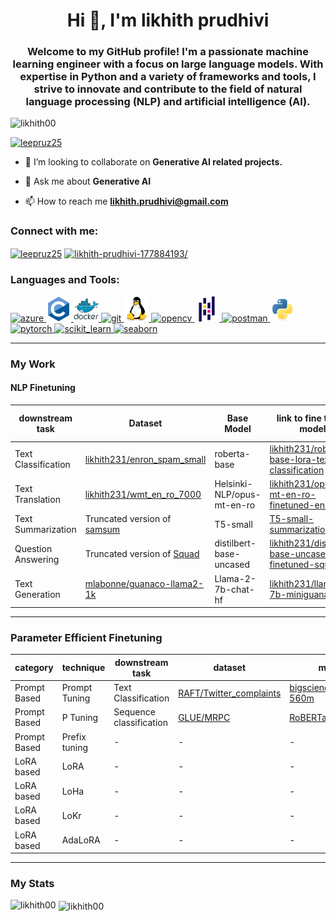 <h1 align="center">Hi 👋, I'm likhith prudhivi</h1>
<h3 align="center">Welcome to my GitHub profile! I'm a passionate machine learning engineer with a focus on large language models. With expertise in Python and a variety of frameworks and tools, I strive to innovate and contribute to the field of natural language processing (NLP) and artificial intelligence (AI).</h3>

<p align="left"> <img src="https://komarev.com/ghpvc/?username=likhith00&label=Profile%20views&color=0e75b6&style=flat" alt="likhith00" /> </p>

<p align="left"> <a href="https://twitter.com/leepruz25" target="blank"><img src="https://img.shields.io/twitter/follow/leepruz25?logo=twitter&style=for-the-badge" alt="leepruz25" /></a> </p>

- 👯 I’m looking to collaborate on **Generative AI related projects.**

- 💬 Ask me about **Generative AI**

- 📫 How to reach me **likhith.prudhivi@gmail.com**

<h3 align="left">Connect with me:</h3>
<p align="left">
<a href="https://twitter.com/leepruz25" target="blank"><img align="center" src="https://raw.githubusercontent.com/rahuldkjain/github-profile-readme-generator/master/src/images/icons/Social/twitter.svg" alt="leepruz25" height="30" width="40" /></a>
<a href="https://linkedin.com/in/likhith-prudhivi-177884193/" target="blank"><img align="center" src="https://raw.githubusercontent.com/rahuldkjain/github-profile-readme-generator/master/src/images/icons/Social/linked-in-alt.svg" alt="likhith-prudhivi-177884193/" height="30" width="40" /></a>
</p>

<h3 align="left">Languages and Tools:</h3>
<p align="left"> <a href="https://azure.microsoft.com/en-in/" target="_blank" rel="noreferrer"> <img src="https://www.vectorlogo.zone/logos/microsoft_azure/microsoft_azure-icon.svg" alt="azure" width="40" height="40"/> </a> <a href="https://www.cprogramming.com/" target="_blank" rel="noreferrer"> <img src="https://raw.githubusercontent.com/devicons/devicon/master/icons/c/c-original.svg" alt="c" width="40" height="40"/> </a> <a href="https://www.docker.com/" target="_blank" rel="noreferrer"> <img src="https://raw.githubusercontent.com/devicons/devicon/master/icons/docker/docker-original-wordmark.svg" alt="docker" width="40" height="40"/> </a> <a href="https://git-scm.com/" target="_blank" rel="noreferrer"> <img src="https://www.vectorlogo.zone/logos/git-scm/git-scm-icon.svg" alt="git" width="40" height="40"/> </a> <a href="https://www.linux.org/" target="_blank" rel="noreferrer"> <img src="https://raw.githubusercontent.com/devicons/devicon/master/icons/linux/linux-original.svg" alt="linux" width="40" height="40"/> </a> <a href="https://opencv.org/" target="_blank" rel="noreferrer"> <img src="https://www.vectorlogo.zone/logos/opencv/opencv-icon.svg" alt="opencv" width="40" height="40"/> </a> <a href="https://pandas.pydata.org/" target="_blank" rel="noreferrer"> <img src="https://raw.githubusercontent.com/devicons/devicon/2ae2a900d2f041da66e950e4d48052658d850630/icons/pandas/pandas-original.svg" alt="pandas" width="40" height="40"/> </a> <a href="https://postman.com" target="_blank" rel="noreferrer"> <img src="https://www.vectorlogo.zone/logos/getpostman/getpostman-icon.svg" alt="postman" width="40" height="40"/> </a> <a href="https://www.python.org" target="_blank" rel="noreferrer"> <img src="https://raw.githubusercontent.com/devicons/devicon/master/icons/python/python-original.svg" alt="python" width="40" height="40"/> </a> <a href="https://pytorch.org/" target="_blank" rel="noreferrer"> <img src="https://www.vectorlogo.zone/logos/pytorch/pytorch-icon.svg" alt="pytorch" width="40" height="40"/> </a> <a href="https://scikit-learn.org/" target="_blank" rel="noreferrer"> <img src="https://upload.wikimedia.org/wikipedia/commons/0/05/Scikit_learn_logo_small.svg" alt="scikit_learn" width="40" height="40"/> </a> <a href="https://seaborn.pydata.org/" target="_blank" rel="noreferrer"> <img src="https://seaborn.pydata.org/_images/logo-mark-lightbg.svg" alt="seaborn" width="40" height="40"/> </a> </p>

-----

<h3 align="left">My Work</h3>

<h4 align="left">NLP Finetuning</h4>

downstream task | Dataset |Base Model | link to fine tuned model |link to the project| 
----------------|--------|-----------|--------------------------|-------------------|
Text Classification | <a href = "https://huggingface.co/datasets/likhith231/enron_spam_small">likhith231/enron_spam_small</a>| roberta-base|<a href="https://huggingface.co/likhith231/roberta-base-lora-text-classification">likhith231/roberta-base-lora-text-classification</a>|<a href="https://github.com/likhith00/Text-Classification">Click Here</a> |
Text Translation | <a href = "https://huggingface.co/datasets/likhith231/wmt_en_ro_7000">likhith231/wmt_en_ro_7000</a>| Helsinki-NLP/opus-mt-en-ro|<a href="https://huggingface.co/likhith231/opus-mt-en-ro-finetuned-en-to-ro">likhith231/opus-mt-en-ro-finetuned-en-to-ro</a>|<a href="https://github.com/likhith00/Text-Translation">Click Here</a>|
Text Summarization | Truncated version of <a href = "https://huggingface.co/datasets/samsum">samsum</a>|T5-small| <a href="https://huggingface.co/likhith231/T5-small-summarization">T5-small-summarization</a>|<a href="https://github.com/likhith00/Text-Summarization">Click Here</a>|
Question Answering | Truncated version of <a href = "https://huggingface.co/datasets/squad">Squad</a>|distilbert-base-uncased| <a href="https://huggingface.co/likhith231/distilbert-base-uncased-finetuned-squad">likhith231/distilbert-base-uncased-finetuned-squad</a>|<a href="https://github.com/likhith00/Question-Answering">Click Here</a>|
Text Generation | <a href = "https://huggingface.co/datasets/mlabonne/guanaco-llama2-1k">mlabonne/guanaco-llama2-1k</a>|Llama-2-7b-chat-hf| <a href="https://huggingface.co/likhith231/llama-2-7b-miniguanaco">likhith231/llama-2-7b-miniguanaco</a>|<a href="https://github.com/likhith00/Text-Generation">Click Here</a>|
-----

### Parameter Efficient Finetuning

|category| technique | downstream task |dataset | model | repository link|
|--------|-----------|-----------------|--------|-------|----------------|
| Prompt Based | Prompt Tuning| Text Classification | <a href="https://huggingface.co/datasets/ought/raft/viewer/twitter_complaints?row=4">RAFT/Twitter_complaints</a> |<a href="https://huggingface.co/bigscience/bloomz-560m">bigscience/bloomz-560m</a> | <a href="https://github.com/likhith00/Prompt_tuning">Click Here</a> |
| Prompt Based | P Tuning | Sequence classification | <a href="https://huggingface.co/datasets/glue/viewer/mrpc">GLUE/MRPC</a>  | <a href="https://huggingface.co/FacebookAI/roberta-large">RoBERTa-large</a>  |<a href="https://github.com/likhith00/P_Tuning">Click Here</a> |
| Prompt Based | Prefix tuning| - | - | - |-  |
| LoRA based | LoRA | - |-  |-  |- |
| LoRA based | LoHa | -| -|- | - |
| LoRA based | LoKr | -|- |- |- |
| LoRA based | AdaLoRA| -| -|- | -|- |

-----
<h3 align="left">My Stats</h3>
<p><img align="left" src="https://github-readme-stats.vercel.app/api/top-langs?username=likhith00&show_icons=true&locale=en&layout=compact" alt="likhith00" /></p>

<p>&nbsp;<img align="center" src="https://github-readme-stats.vercel.app/api?username=likhith00&show_icons=true&locale=en" alt="likhith00" /></p>
